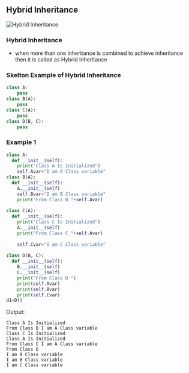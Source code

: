 ## Hybrid Inheritance

![Hybrid Inheritance](https://github.com/chavarera/PythonScript/blob/master/Class/hybridinheritance.png)

### Hybrid Inheritance
- when more than one inheritance is combined to achieve inheritance then it is called as Hybrid Inheritance


### Skelton Example of Hybrid Inheritance
```python
class A:
    pass
class B(A):
    pass
class C(A):
    pass
class D(B, C):
    pass
```

### Example 1
```python
class A:
  def __init__(self):
    print("Class A Is Initialized")
    self.Avar="I am A Class variable"
class B(A):
  def __init__(self):
    A.__init__(self)
    self.Bvar="I am B Class variable"
    print("From Class B "+self.Avar)
    
class C(A):
  def __init__(self):
    print("Class C Is Initialized")
    A.__init__(self)
    print("From Class C "+self.Avar)
   
    self.Cvar="I am C Class variable"
    
class D(B, C):
  def __init__(self):
    B.__init__(self)
    C.__init__(self)
    print("From Class D ")
    print(self.Avar)
    print(self.Bvar)
    print(self.Cvar)
d1=D()
```
Output:
```
Class A Is Initialized
From Class B I am A Class variable
Class C Is Initialized
Class A Is Initialized
From Class C I am A Class variable
From Class D 
I am A Class variable
I am B Class variable
I am C Class variable
```
